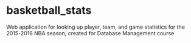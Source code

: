 # basketball_stats
Web application for looking up player, team, and game statistics for the 2015-2016 NBA season; created for Database Management course
